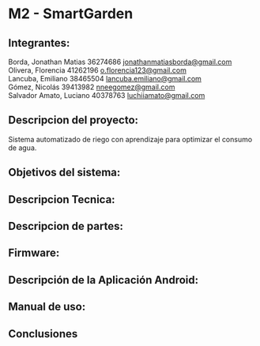 # M2 - SmartGarden

## Integrantes:
  Borda, Jonathan Matias  36274686 jonathanmatiasborda@gmail.com <br />
  Olivera, Florencia      41262196 o.florencia123@gmail.com <br />
  Lancuba, Emiliano       38465504 lancuba.emiliano@gmail.com <br />
  Gómez, Nicolás          39413982 nneegomez@gmail.com <br />
  Salvador Amato, Luciano 40378763 luchiiamato@gmail.com <br />
    
## Descripcion del proyecto:
  Sistema automatizado de riego con aprendizaje para optimizar el consumo de agua.

## Objetivos del sistema:

## Descripcion Tecnica:

## Descripcion de partes:

## Firmware:
  
## Descripción de la Aplicación Android:

## Manual de uso:

## Conclusiones
